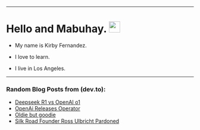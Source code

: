 
<img src="https://komarev.com/ghpvc/?username=kirbygit&style=flat-square&color=blue" alt=""/>

---
<h1>
  Hello and Mabuhay.
  <img src="https://media.giphy.com/media/hvRJCLFzcasrR4ia7z/giphy.gif" width="30px"/>
</h1>

- My name is Kirby Fernandez.

- I love to learn.

- I live in Los Angeles.

---

### Random Blog Posts from (dev.to):
<!-- BLOG-POST-LIST:START -->
- [Deepseek R1 vs OpenAI o1](https://dev.to/ben/deepseek-r1-vs-openai-o1-2o0m)
- [OpenAi Releases Operator](https://dev.to/ben/openai-releases-operator-5gme)
- [Oldie but goodie](https://dev.to/ben/oldie-but-goodie-1kdc)
- [Silk Road Founder Ross Ulbricht Pardoned](https://dev.to/ben/silk-road-founder-ross-ulbricht-pardoned-4e7j)
<!-- BLOG-POST-LIST:END -->
